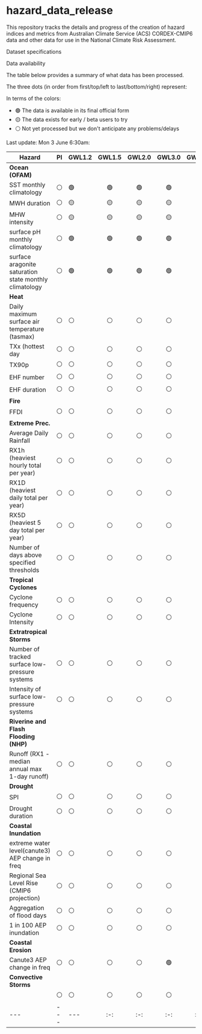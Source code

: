 # hazard_data_release

This repository tracks the details and progress of the creation of hazard indices and metrics from Australian Climate Service (ACS) CORDEX-CMIP6 data and other data for use in the National Climate Risk Assessment.

Dataset specifications

Data availability

The table below provides a summary of what data has been processed.

The three dots (in order from first/top/left to last/bottom/right) represent:

In terms of the colors:
- :green_circle: The data is available in its final official form
- :yellow_circle: The data exists for early / beta users to try
- :white_circle: Not yet processed but we don't anticipate any problems/delays

Last update: Mon 3 June 6:30am: 



| Hazard | PI  | GWL1.2 | GWL1.5  | GWL2.0 | GWL3.0 | GWL4.0| (Notes) |
| ---    | --- | ---    |  :-:    | :-:    | :-:    | :-:   | :-:     |
| **Ocean (OFAM)**|     |        |         |        |        |       |         |
| SST monthly climatology     |:white_circle: | :green_circle: | :green_circle: | :green_circle: | :green_circle: | :green_circle: |  |
| MWH duration |:white_circle: | :yellow_circle: | :yellow_circle: | :yellow_circle: | :yellow_circle: | :yellow_circle: |  |
| MHW intensity|:white_circle: | :yellow_circle: | :yellow_circle: | :yellow_circle: | :yellow_circle: | :yellow_circle: |  |
| surface pH monthly climatology   |:white_circle: | :green_circle: | :green_circle: | :green_circle: | :green_circle: | :green_circle: |  |
| surface aragonite saturation state monthly climatology |:white_circle: | :green_circle: | :green_circle: | :green_circle: | :green_circle: | :green_circle: |  |
| **Heat**|     |        |         |        |        |       |         |
| Daily maximum surface air temperature (tasmax)   |:white_circle: | :white_circle: | :white_circle: | :white_circle: | :white_circle: | :white_circle: |  |
| TXx (hottest day   |:white_circle: | :white_circle: | :white_circle: | :white_circle: | :white_circle: | :white_circle: |  |
| TX90p    |:white_circle: | :white_circle: | :white_circle: | :white_circle: | :white_circle: | :white_circle: |  |
| EHF number    |:white_circle: | :white_circle: | :white_circle: | :white_circle: | :white_circle: | :white_circle: |  |
| EHF duration  |:white_circle: | :white_circle: | :white_circle: | :white_circle: | :white_circle: | :white_circle: |  |
| **Fire**|     |        |         |        |        |       |         |
| FFDI     |:white_circle: | :white_circle: | :white_circle: | :white_circle: | :white_circle: | :white_circle: |  |
| **Extreme Prec.**|     |        |         |        |        |       |         |
|Average Daily Rainfall    |:white_circle: | :white_circle: | :white_circle: | :white_circle: | :white_circle: | :white_circle: |  |
|RX1h (heaviest hourly total per year)     |:white_circle: | :white_circle: | :white_circle: | :white_circle: | :white_circle: | :white_circle: |  |
|RX1D (heaviest daily total per year)  |:white_circle: | :white_circle: | :white_circle: | :white_circle: | :white_circle: | :white_circle: |  |
|RX5D (heaviest 5 day total per year)  |:white_circle: | :white_circle: | :white_circle: | :white_circle: | :white_circle: | :white_circle: |  |
|Number of days above specified thresholds  |:white_circle: | :white_circle: | :white_circle: | :white_circle: | :white_circle: | :white_circle: |  |
| **Tropical Cyclones**|     |        |         |        |        |       |         |
| Cyclone frequency |:white_circle: | :white_circle: | :white_circle: | :white_circle: | :white_circle: | :white_circle: |  |
| Cyclone Intensity |:white_circle: | :white_circle: | :white_circle: | :white_circle: | :white_circle: | :white_circle: |  |
| **Extratropical Storms**|     |        |         |        |        |       |         |
| Number of tracked surface low-pressure systems   |:white_circle: | :white_circle: | :white_circle: | :white_circle: | :white_circle: | :white_circle: |  |
| Intensity of surface low-pressure systems   |:white_circle: | :white_circle: | :white_circle: | :white_circle: | :white_circle: | :white_circle: |  |
| **Riverine and Flash Flooding (NHP)**|     |        |         |        |        |       |         |
|Runoff (RX1 - median annual max 1-day runoff)  |:white_circle: | :white_circle: | :white_circle: | :white_circle: | :white_circle: | :white_circle: |  |
| **Drought**|     |        |         |        |        |       |         |
| SPI    |:white_circle: | :white_circle: | :white_circle: | :white_circle: | :white_circle: | :white_circle: |  |
| Drought duration    |:white_circle: | :white_circle: | :white_circle: | :white_circle: | :white_circle: | :white_circle: |  |
| **Coastal Inundation**|     |        |         |        |        |       |         |
| extreme water level(canute3) AEP change in freq    |:white_circle: | :white_circle: | :white_circle: | :white_circle: | :white_circle: | :white_circle: | (ACS_git_page)[https://github.com/AusClimateService/ncra_coastal_hazards] |
| Regional Sea Level Rise (CMIP6 projection)     |:white_circle: | :white_circle: | :white_circle: | :white_circle: | :white_circle: | :white_circle: |  |
| Aggregation of flood days |:white_circle: | :white_circle: | :white_circle: | :white_circle: | :white_circle: | :white_circle: |  |
| 1 in 100 AEP inundation |:white_circle: | :white_circle: | :white_circle: | :white_circle: | :white_circle: | :white_circle: |  |
| **Coastal Erosion**|     |        |         |        |        |       |         |
| Canute3 AEP change in freq    |:white_circle: | :white_circle: | :white_circle: | :white_circle: | :green_circle: | :green_circle: | (ACS_git_page)[https://github.com/AusClimateService/ncra_coastal_hazards] |
| **Convective Storms**|     |        |         |        |        |       |         |
|         |:white_circle: | :white_circle: | :white_circle: | :white_circle: | :white_circle: | :white_circle: |  |
| ---    | --- | ---    |  :-:    | :-:    | :-:    | :-:   | :-:     |
